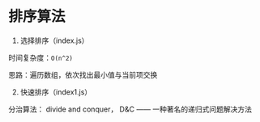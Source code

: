# 排序算法

1. 选择排序（index.js）

时间复杂度：`O(n^2)`

思路：遍历数组，依次找出最小值与当前项交换


2. 快速排序（index1.js）

分治算法： divide and conquer， D&C —— 一种著名的递归式问题解决方法







